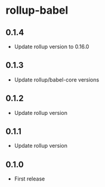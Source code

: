 # rollup-babel

## 0.1.4

* Update rollup version to 0.16.0

## 0.1.3

* Update rollup/babel-core versions

## 0.1.2

* Update rollup version

## 0.1.1

* Update rollup version

## 0.1.0

* First release
